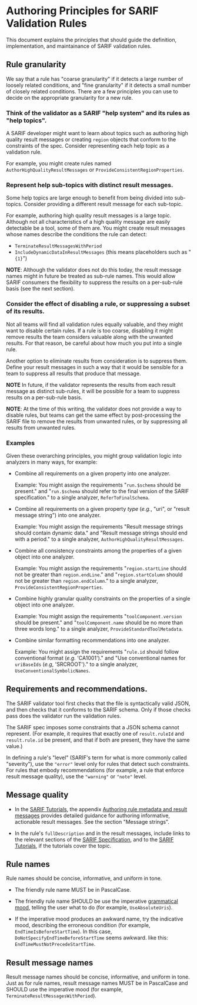 # Authoring Principles for SARIF Validation Rules

This document explains the principles that should guide the definition, implementation, and maintainance of SARIF validation rules.

## Rule granularity

We say that a rule has "coarse granularity" if it detects a large number of loosely related conditions,
and "fine granularity" if it detects a small number of closely related conditions.
There are a few principles you can use to decide on the appropriate granularity for a new rule.

### Think of the validator as a SARIF "help system" and its rules as "help topics".

A SARIF developer might want to learn about topics such as authoring high quality result messages or creating `region` objects that conform to the constraints of the spec.
Consider representing each help topic as a validation rule.

For example, you might create rules named `AuthorHighQualityResultMessages` or `ProvideConsistentRegionProperties`.

### Represent help sub-topics with distinct result messages.

Some help topics are large enough to benefit from being divided into sub-topics.
Consider providing a different result message for each sub-topic.

For example, authoring high quality result messages is a large topic.
Although not all characteristics of a high quality message are easily detectable be a tool, some of them are.
You might create result messages whose names describe the conditions the rule can detect:

- `TerminateResultMessagesWithPeriod`
- `IncludeDynamicDataInResultMessages` (this means placeholders such as "`{1}`")

**NOTE**: Although the validator does not do this today, the result message names might in future be treated as sub-rule names.
This would allow SARIF consumers the flexibility to suppress the results on a per-sub-rule basis (see the next section).

### Consider the effect of disabling a rule, or suppressing a subset of its results.

Not all teams will find all validation rules equally valuable, and they might want to disable certain rules.
If a rule is too coarse, disabling it might remove results the team considers valuable along with the unwanted results.
For that reason, be careful about how much you put into a single rule.

Another option to eliminate results from consideration is to suppress them.
Define your result messages in such a way that it would be sensible for a team to suppress all
results that produce that message.

**NOTE** In future, if the validator represents the results from each result message as distinct sub-rules,
it will be possible for a team to suppress results on a per-sub-rule basis.

**NOTE**: At the time of this writing, the validator does not provide a way to disable rules,
but teams can get the same effect by post-processing the SARIF file to remove the results from unwanted rules,
or by suppressing all results from unwanted rules.

### Examples

Given these overarching principles, you might group validation logic into analyzers in many ways, for example:

- Combine all requirements on a given property into one analyzer.

  Example: You might assign the requirements "`run.$schema` should be present." and "`run.$schema` should refer to the final version of the SARIF specification." to a single analyzer, `ReferToFinalSchema`.

- Combine all requirements on a given property _type_ (_e.g._, "uri", or "result message string") into one analyzer.

  Example: You might assign the requirements "Result message strings should contain dynamic data." and "Result message strings should end with a period." to a single analyzer, `AuthorHighQualityResultMessages`.

- Combine all consistency constraints among the properties of a given object into one analyzer.

  Example: You might assign the requirements "`region.startLine` should not be greater than `region.endLine`." and "`region.startColumn` should not be greater than `region.endColumn`." to a single analyzer, `ProvideConsistentRegionProperties`.

- Combine highly granular quality constraints on the properties of a single object into one analyzer.

  Example: You might assign the requirements "`toolComponent.version` should be present." and "`toolComponent.name` should be no more than three words long." to a single analyzer, `ProvideStandardToolMetadata`.

- Combine similar formatting recommendations into one analyzer.

  Example: You might assign the requirements "`rule.id` should follow conventional format (_e.g._ 'CA1001')." and "Use conventional names for `uriBaseIds` (_e.g_, 'SRCROOT')." to a single analyzer, `UseConventionalSymbolicNames`.

## Requirements and recommendations.

The SARIF validator tool first checks that the file is syntactically valid JSON,
and then checks that it conforms to the SARIF schema.
Only if those checks pass does the validator run the validation rules.

The SARIF spec imposes some constraints that a JSON schema cannot represent. (For example, it requires that exactly one of `result.ruleId` and `result.rule.id` be present, and that if both are present, they have the same value.)

In defining a rule's "level" (SARIF's term for what is more commonly called "severity"),
use the `"error"` level only for rules that detect such constraints.
For rules that embody recommendations (for example, a rule that enforce result message quality), use the `"warning"` or `"note"` level.

## Message quality

- In the [SARIF Tutorials](https://github.com/microsoft/sarif-tutorials), the appendix [Authoring rule metadata and result messages](https://github.com/microsoft/sarif-tutorials/blob/master/docs/Authoring-rule-metadata-and-result-messages.md) provides detailed guidance for authoring informative, actionable result messages. See the section "Message strings".

- In the rule's `fullDescription` and in the result messages, include links to the relevant sections of the [SARIF Specification](https://docs.oasis-open.org/sarif/sarif/v2.1.0/os/sarif-v2.1.0-os.html), and to the [SARIF Tutorials](https://github.com/microsoft/sarif-tutorials), if the tutorials cover the topic.

## Rule names

Rule names should be concise, informative, and uniform in tone.

- The friendly rule name MUST be in PascalCase.

- The friendly rule name SHOULD be use the imperative [grammatical mood](https://en.wikipedia.org/wiki/Grammatical_mood), telling the user what to do (for example, `UseAbsoluteUris`).

- If the imperative mood produces an awkward name, try the indicative mood, describing the erroneous condition (for example, `EndTimeIsBeforeStartTime`). In this case, `DoNotSpecifyEndTimeBeforeStartTime` seems awkward.
like this: `EndTimeMustNotPrecedeStartTime`.

## Result message names

Result message names should be concise, informative, and uniform in tone.
Just as for rule names, result message names MUST be in PascalCase and SHOULD use the imperative mood (for example, `TerminateResultMessagesWithPeriod`).
